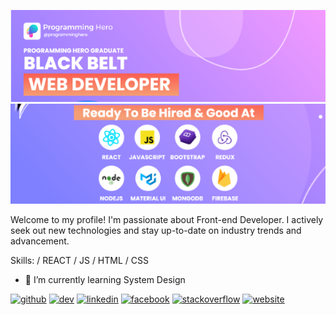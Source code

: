 ![](https://github.com/ArjunKumarDas/ArjunKumarDas/blob/main/header.png?raw=true)
![](https://github.com/ArjunKumarDas/ArjunKumarDas/blob/main/Screenshot_2.png?raw=true)

Welcome to my profile! I'm passionate about Front-end Developer. 
I actively seek out new technologies and stay up-to-date on industry trends and advancement.

Skills:  / REACT / JS / HTML / CSS

- 🌱 I’m currently learning System Design 


[<img src='https://cdn.jsdelivr.net/npm/simple-icons@3.0.1/icons/github.svg' alt='github' height='40'>](https://github.com/ArjunKumarDas)  [<img src='https://cdn.jsdelivr.net/npm/simple-icons@3.0.1/icons/hashnode.svg' alt='dev' height='40'>](https://medium.com/@Arjun_Kumar_Das)  [<img src='https://cdn.jsdelivr.net/npm/simple-icons@3.0.1/icons/linkedin.svg' alt='linkedin' height='40'>](https://www.linkedin.com/in/https://www.linkedin.com/in/arjunkumardas//)  [<img src='https://cdn.jsdelivr.net/npm/simple-icons@3.0.1/icons/facebook.svg' alt='facebook' height='40'>](https://www.facebook.com/https://web.facebook.com/profile.php?id=100006005116070)  [<img src='https://cdn.jsdelivr.net/npm/simple-icons@3.0.1/icons/stackoverflow.svg' alt='stackoverflow' height='40'>](https://stackoverflow.com/users/https://stackoverflow.com/users/14580762/arjun-kumar)  [<img src='https://cdn.jsdelivr.net/npm/simple-icons@3.0.1/icons/icloud.svg' alt='website' height='40'>](https://arjun-portifilo.netlify.app/)  


